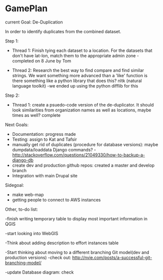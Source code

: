 GamePlan
===========

current Goal: De-Duplication

In order to identify duplicates from the combined dataset.

Step 1:

- Thread 1: Finish tying each dataset to a location. For the datasets that don't have lat-lon, match them to the appropriate admin zone
	-completed on 8 June by Tom

- Thread 2: Research the best way to find compare and find similar strings. We want something more advanced than a 'like' function
is there something like a python library that does this? nltk (natural language toolkit) 
	-we ended up using the python difflib for this

Step 2:

- Thread 1: create a psuedo-code version of the de-duplicator. It should look similarities from organization names as well as locations,
maybe times as well? complete


Next Goals:

- Documentation: progress made
- Testing: assign to Kat and Tafsir
- manually get rid of duplicates (procedure for database versions): maybe dumpdata/loaddata Django commands?
	-http://stackoverflow.com/questions/21049330/how-to-backup-a-django-db
- create dev and production github repos: created a master and develop branch
- Integration with main Drupal site


Sidegoal:

- make web-map
- getting people to connect to AWS instances



Other, to-do list:

-finish writing temporary table to display most important information in QGIS

-start looking into WebGIS

-Think about adding description to effort instances table

-Start thinking about moving to a different branching Git model(dev and production versions)
	-check out: http://nvie.com/posts/a-successful-git-branching-model/

-update Database diagram: check


			
			



